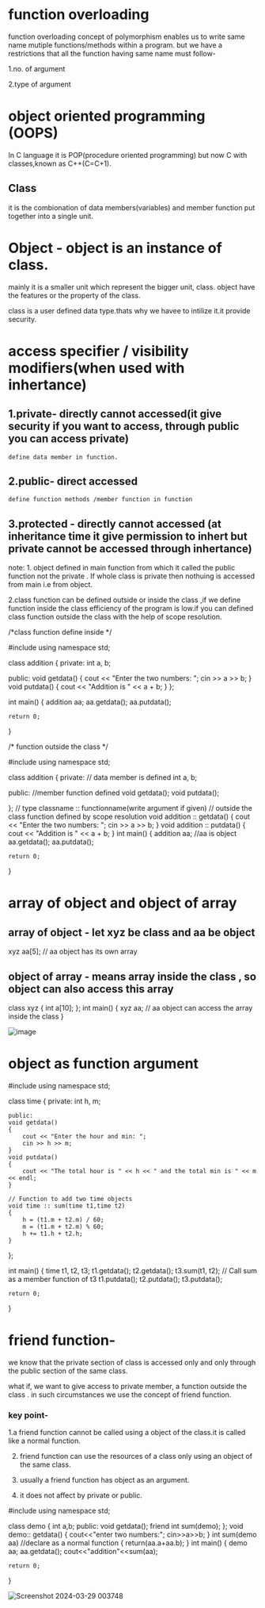 # function overloading 

function overloading concept of polymorphism enables us to write same name mutiple functions/methods within a program.
but we have a restrictions that all the function having same name must follow-

1.no. of argument

2.type of argument

# object oriented programming (OOPS)

In C language it is POP(procedure oriented programming) but now C with classes,known as C++(C=C+1).

## Class

it is the combionation of data members(variables) and member function put together into a single unit.

# Object - object is an instance of class.

mainly it is a smaller unit which represent the bigger unit, class. object have the features or the property of the class.

class is a user defined data type.thats why we havee to intilize it.it provide security.

# access specifier / visibility modifiers(when used with inhertance)

## 1.private- directly cannot accessed(it give security if you want to access, through public you can access private)

    define data member in function.
    
## 2.public- direct accessed

    define function methods /member function in function 
    
## 3.protected - directly cannot accessed (at inheritance time it give permission to inhert but private cannot be accessed through inhertance)

note: 1. object defined in main function from which it called the public function not the private . If whole class is private then nothuing is accessed from main i.e from object.

2.class function can be defined outside or inside the class ,if we define function inside the class efficiency of the program is low.if you can defined class function outside the class with the help of scope resolution.

/*class function define inside */

#include <iostream>
using namespace std;

class addition
{
private:
    int a, b;

public:
    void getdata()
    {
        cout << "Enter the two numbers: ";
        cin >> a >> b;
    }
    void putdata()
    {
        cout << "Addition is " << a + b;
    }
};

int main()
{
    addition aa;
    aa.getdata();
    aa.putdata();
   
    return 0;
}

/* function outside the class */

#include <iostream>
using namespace std;

class addition
{
private: // data member is defined
    int a, b;

public: //member function defined
    void getdata();
    void putdata();
    
};
// type classname :: functionname(write argument if given)
// outside the class function defined by scope resolution
void addition :: getdata()
{
        cout << "Enter the two numbers: ";
        cin >> a >> b;
    }
void addition :: putdata()
{
        cout << "Addition is " << a + b;
    }
int main()
{
    addition aa; //aa is object
    aa.getdata();
    aa.putdata();
   
    return 0;
}

# array of object and object of array

## array of object - let xyz be class and aa be object 

xyz aa[5]; // aa object has its own array 

## object of array - means array inside the class , so object can also access this array

class xyz
{
  int a[10];
};
int main()
{
xyz aa; // aa object can access the array inside the class
}

![image](https://github.com/Riyatomar14/coding-in-advance-c/assets/143107173/06ca9c49-fcc7-48bf-a0b2-0e0687d5343b)

# object as function argument 


#include <iostream>
using namespace std;

class time
{
    private:
    int h, m;

    public:
    void getdata()
    {
        cout << "Enter the hour and min: ";
        cin >> h >> m;
    }
    void putdata()
    {
        cout << "The total hour is " << h << " and the total min is " << m << endl;
    }

    // Function to add two time objects
    void time :: sum(time t1,time t2)
    {
        h = (t1.m + t2.m) / 60;
        m = (t1.m + t2.m) % 60;
        h += t1.h + t2.h;
    }
};

int main()
{
    time t1, t2, t3;
    t1.getdata();
    t2.getdata();
    t3.sum(t1, t2); // Call sum as a member function of t3
    t1.putdata();
    t2.putdata();
    t3.putdata();

    return 0;
}

# friend function-

we know that the private section of class is accessed only and only through the public section of the same class.

what if, we want to give access to private member, a function outside the class . in such circumstances we use the concept of friend function.

### key point-

1.a friend function cannot be called using a object of the class.it is called like a normal function.

2. friend function can use the resources of a class only using an object of the same class.

3. usually a friend function has object as an argument.

4. it does not affect by private or public.

 #include <iostream>
using namespace std;

class demo
{
    int a,b;
    public:
    void getdata();
    friend int sum(demo);
};
void demo:: getdata()
{
        cout<<"enter two numbers:";
        cin>>a>>b;
}
int sum(demo aa) //declare as a normal function
{
    return(aa.a+aa.b);
}
int main() {
    demo aa;
    aa.getdata();
    cout<<"addition"<<sum(aa);

    return 0;
}

![Screenshot 2024-03-29 003748](https://github.com/Riyatomar14/coding-in-advance-c/assets/143107173/e7b32ceb-f414-44ea-b48e-52ade9a14aa7)



